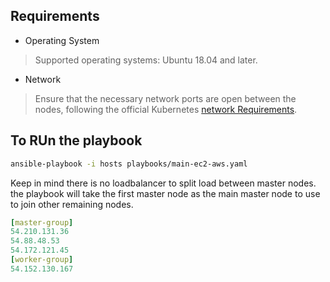 ## Requirements
* Operating System
> Supported operating systems: Ubuntu 18.04 and later.

* Network

> Ensure that the necessary network ports are open between the nodes, following the official Kubernetes [network Requirements](https://kubernetes.io/docs/reference/networking/ports-and-protocols/).

## To RUn the playbook 
```bash
ansible-playbook -i hosts playbooks/main-ec2-aws.yaml
```
Keep in mind there is no loadbalancer to split load between master nodes.
the playbook will take the first master node as the main master node to use to join other remaining nodes.
```yaml
[master-group]
54.210.131.36 
54.88.48.53
54.172.121.45
[worker-group]
54.152.130.167
```

